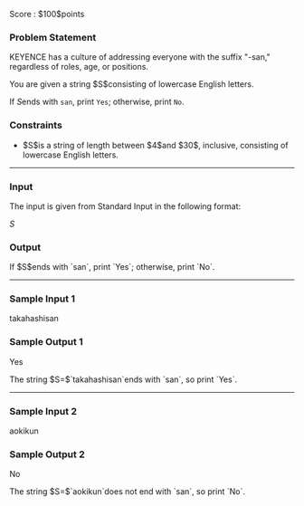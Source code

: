 
<div>

<span>

<span>

<p>
Score : $100$points
</p>

<div>

<section>

### **Problem Statement**

<p>
KEYENCE has a culture of addressing everyone with the suffix "-san," regardless of roles, age, or positions.
</p>

<p>
You are given a string $S$consisting of lowercase English letters.

If $S$ends with `san`, print `Yes`; otherwise, print `No`.
</p>

</section>

</div>

<div>

<section>

### **Constraints**

<ul>

<li>
$S$is a string of length between $4$and $30$, inclusive, consisting of lowercase English letters.
</li>

</ul>

</section>

</div>

---

<div>

<div>

<section>

### **Input**

<p>
The input is given from Standard Input in the following format:
</p>

<div>

$S$
</div>

</section>

</div>

<div>

<section>

### **Output**

<p>
If $S$ends with `san`, print `Yes`; otherwise, print `No`.
</p>

</section>

</div>

</div>

---

<div>

<section>

### **Sample Input 1**

<div>

takahashisan

</div>

</section>

</div>

<div>

<section>

### **Sample Output 1**

<div>

Yes

</div>

<p>
The string $S=$`takahashisan`ends with `san`, so print `Yes`.
</p>

</section>

</div>

---

<div>

<section>

### **Sample Input 2**

<div>

aokikun

</div>

</section>

</div>

<div>

<section>

### **Sample Output 2**

<div>

No

</div>

<p>
The string $S=$`aokikun`does not end with `san`, so print `No`.
</p>

</section>

</div>

</span>

</span>

</div>
